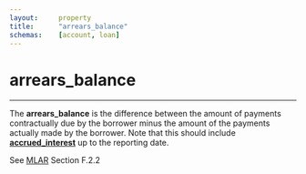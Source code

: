 ```yaml
---
layout:		property
title:		"arrears_balance"
schemas:	[account, loan]
---
```


# arrears_balance

---

The **arrears_balance** is the difference between the amount of payments contractually due by the borrower minus the amount of the payments actually made by the borrower. Note that this should include [**accrued_interest**](https://github.com/SuadeLabs/fire/blob/master/documentation/accrued_interest.md) up to the reporting date.

See [MLAR][mlar] Section F.2.2


[mlar]: http://www.bankofengland.co.uk/pra/documents/regulatorydata/mlar/sup_chapter16_annex19bg_20120401.pdf
